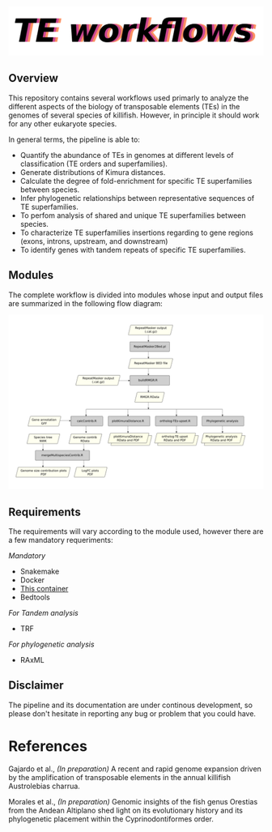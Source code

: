 
![logo](docs/logo.png)

## Overview


This repository contains several workflows used primarly to analyze the different aspects of the biology of transposable elements (TEs) in the genomes of several species of killifish. However, in principle it should work for any other eukaryote species.


In general terms, the pipeline is able to:

+ Quantify the abundance of TEs in genomes at different levels of classification (TE orders and superfamilies).
+ Generate distributions of Kimura distances.
+ Calculate the degree of fold-enrichment for specific TE superfamilies between species.
+ Infer phylogenetic relationships between representative sequences of TE superfamilies.
+ To perfom analysis of shared and unique TE superfamilies between species.
+ To characterize TE superfamilies insertions regarding to gene regions (exons, introns, upstream, and downstream)
+ To identify genes with tandem repeats of specific TE superfamilies.

## Modules

The complete workflow is divided into modules whose input and output files are summarized in the following flow diagram:

![Flow-diagram](docs/diagram.png)

## Requirements

The requirements will vary according to the module used, however there are a few mandatory requeriments:

_Mandatory_
+ Snakemake
+ Docker
+ [This container](https://hub.docker.com/r/fgajardoe/r-custom)
+ Bedtools

_For Tandem analysis_
+ TRF

_For phylogenetic analysis_
+ RAxML


## Disclaimer

The pipeline and its documentation are under continous development, so please don't hesitate in reporting any bug or problem that you could have. 

# References

Gajardo et al., _(In preparation)_ A recent and rapid genome expansion driven by the amplification of transposable elements in the annual killifish 
Austrolebias charrua.

Morales et al., _(In preparation)_ Genomic insights of the fish genus Orestias from 	the Andean Altiplano shed light on its evolutionary history and its phylogenetic placement within the Cyprinodontiformes order. 
